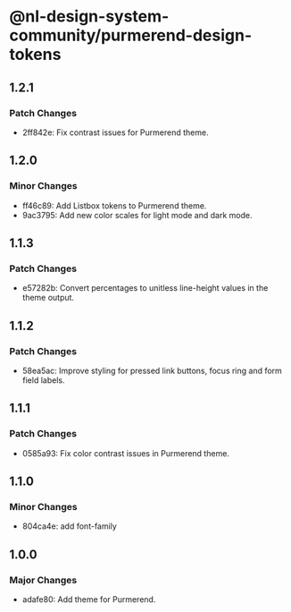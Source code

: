 # @nl-design-system-community/purmerend-design-tokens

## 1.2.1

### Patch Changes

- 2ff842e: Fix contrast issues for Purmerend theme.

## 1.2.0

### Minor Changes

- ff46c89: Add Listbox tokens to Purmerend theme.
- 9ac3795: Add new color scales for light mode and dark mode.

## 1.1.3

### Patch Changes

- e57282b: Convert percentages to unitless line-height values in the theme output.

## 1.1.2

### Patch Changes

- 58ea5ac: Improve styling for pressed link buttons, focus ring and form field labels.

## 1.1.1

### Patch Changes

- 0585a93: Fix color contrast issues in Purmerend theme.

## 1.1.0

### Minor Changes

- 804ca4e: add font-family

## 1.0.0

### Major Changes

- adafe80: Add theme for Purmerend.
